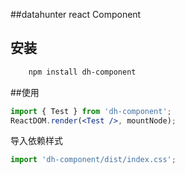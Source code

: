 
##datahunter react Component



## 安装

```bash
	npm install dh-component
```
##使用

```jsx
import { Test } from 'dh-component';
ReactDOM.render(<Test />, mountNode);
```
导入依赖样式

```jsx
import 'dh-component/dist/index.css';
```

